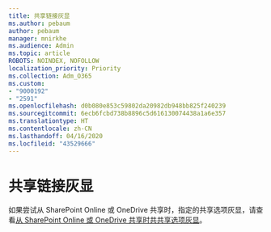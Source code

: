 ```yaml
---
title: 共享链接灰显
ms.author: pebaum
author: pebaum
manager: mnirkhe
ms.audience: Admin
ms.topic: article
ROBOTS: NOINDEX, NOFOLLOW
localization_priority: Priority
ms.collection: Adm_O365
ms.custom:
- "9000192"
- "2591"
ms.openlocfilehash: d0b080e853c59802da20982db948bb825f240239
ms.sourcegitcommit: 6ecb6fcbd738b8896c5d616130074438a1a6e357
ms.translationtype: HT
ms.contentlocale: zh-CN
ms.lasthandoff: 04/16/2020
ms.locfileid: "43529666"
---
```

# <a name="sharing-links-are-grayed-out"></a>共享链接灰显

如果尝试从 SharePoint Online 或 OneDrive 共享时，指定的共享选项灰显，请查看[从 SharePoint Online 或 OneDrive 共享时共共享选项灰显](https://docs.microsoft.com/sharepoint/support/administration/sharing-options-grayed-out-when-sharing-from-sharepoint-online-or-onedrive)。
